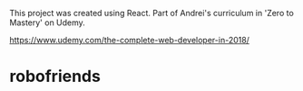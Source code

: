 This project was created using React. Part of Andrei's curriculum in 'Zero to Mastery' on Udemy.

https://www.udemy.com/the-complete-web-developer-in-2018/
# robofriends
